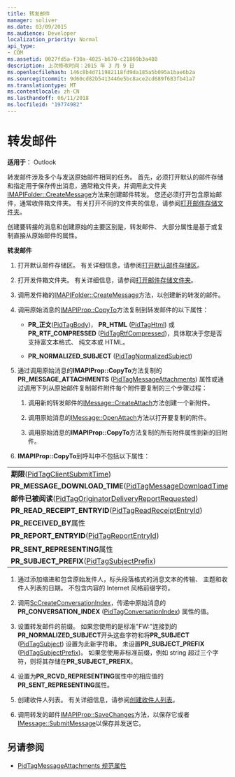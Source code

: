 ```yaml
---
title: 转发邮件
manager: soliver
ms.date: 03/09/2015
ms.audience: Developer
localization_priority: Normal
api_type:
- COM
ms.assetid: 0027fd5a-f30a-4025-b670-c21869b3a480
description: 上次修改时间：2015 年 3 月 9 日
ms.openlocfilehash: 146c8b4d711982118fd9da185a5b095a1bae6b2a
ms.sourcegitcommit: 9d60cd82b5413446e5bc8ace2cd689f683fb41a7
ms.translationtype: MT
ms.contentlocale: zh-CN
ms.lasthandoff: 06/11/2018
ms.locfileid: "19774982"
---
```

# <a name="forwarding-a-message"></a>转发邮件

**适用于**： Outlook 
  
转发邮件涉及多个与发送原始邮件相同的任务。 首先，必须打开默认的邮件存储和指定用于保存传出消息，通常箱文件夹，并调用此文件夹[IMAPIFolder::CreateMessage](imapifolder-createmessage.md)方法来创建邮件转发。 您还必须打开包含原始邮件，通常收件箱文件夹。 有关打开不同的文件夹的信息，请参阅[打开邮件存储文件夹](opening-a-message-store-folder.md)。
  
创建要转接的消息和创建原始的主要区别是，转发邮件、 大部分属性是基于或复制直接从原始邮件的属性。 
  
**转发邮件**
  
1. 打开默认邮件存储区。 有关详细信息，请参阅[打开默认邮件存储区](opening-the-default-message-store.md)。
    
2. 打开发件箱文件夹。 有关详细信息，请参阅[打开邮件存储文件夹](opening-a-message-store-folder.md)。
    
3. 调用发件箱的[IMAPIFolder::CreateMessage](imapifolder-createmessage.md)方法，以创建新的转发的邮件。 
    
4. 调用原始消息的[IMAPIProp::CopyTo](imapiprop-copyto.md)方法复制到转发邮件的以下属性： 
    
   - **PR\_正文**([PidTagBody](pidtagbody-canonical-property.md))， **PR\_HTML** ([PidTagHtml](pidtaghtml-canonical-property.md)) 或**PR_RTF_COMPRESSED** ([PidTagRtfCompressed](pidtagrtfcompressed-canonical-property.md))，具体取决于您是否支持富文本格式、 纯文本或 HTML。
    
   - **PR\_NORMALIZED_SUBJECT** ([PidTagNormalizedSubject](pidtagnormalizedsubject-canonical-property.md)) 
    
5. 通过调用原始消息的**IMAPIProp::CopyTo**方法复制的**PR_MESSAGE_ATTACHMENTS** ([PidTagMessageAttachments](pidtagmessageattachments-canonical-property.md)) 属性或通过调用下列从原始邮件复制邮件附件每个附件要复制的三个步骤过程：
    
   1. 调用新的转发邮件的[IMessage::CreateAttach](imessage-createattach.md)方法创建一个新附件。 
      
   2. 调用原始消息的[IMessage::OpenAttach](imessage-openattach.md)方法以打开要复制的附件。 
      
   3. 调用原始消息的**IMAPIProp::CopyTo**方法复制的所有附件属性到新的旧附件。 
    
6. **IMAPIProp::CopyTo**到呼叫中不包括以下属性： 
    
|||
|:-----|:-----|
|**期限**([PidTagClientSubmitTime](pidtagclientsubmittime-canonical-property.md))  <br/> |**PR_MESSAGE_DELIVERY_TIME**([PidTagMessageDeliveryTime](pidtagmessagedeliverytime-canonical-property.md))  <br/> |
|**PR_MESSAGE_DOWNLOAD_TIME**([PidTagMessageDownloadTime](pidtagmessagedownloadtime-canonical-property.md))  <br/> |**PR_MESSAGE_FLAGS**([PidTagMessageFlags](pidtagmessageflags-canonical-property.md))  <br/> |
|**邮件已被阅读**([PidTagOriginatorDeliveryReportRequested](pidtagoriginatordeliveryreportrequested-canonical-property.md))  <br/> |**PR_RCVD_REPRESENTING**属性  <br/> |
|**PR_READ_RECEIPT_ENTRYID**([PidTagReadReceiptEntryId](pidtagreadreceiptentryid-canonical-property.md))  <br/> |**PR_READ_RECEIPT_REQUESTED**([PidTagReadReceiptRequested](pidtagreadreceiptrequested-canonical-property.md))  <br/> |
|**PR_RECEIVED_BY**属性  <br/> |**PR_REPLY_RECIPIENT**属性  <br/> |
|**PR_REPORT_ENTRYID**([PidTagReportEntryId](pidtagreportentryid-canonical-property.md))  <br/> |**PR_SENDER**属性  <br/> |
|**PR_SENT_REPRESENTING**属性  <br/> |**PR_SENTMAIL_ENTRYID**([PidTagSentMailEntryId](pidtagsentmailentryid-canonical-property.md))  <br/> |
|**PR_SUBJECT_PREFIX**([PidTagSubjectPrefix](pidtagsubjectprefix-canonical-property.md))  <br/> | <br/> |
   
1. 通过添加缩进和包含原始发件人，标头段落格式的消息文本的传输、 主题和收件人列表的日期。 不包含内容的 Internet 风格前缀字符。
    
2. 调用[ScCreateConversationIndex](sccreateconversationindex.md)，传递中原始消息的**PR_CONVERSATION_INDEX** ([PidTagConversationIndex](pidtagconversationindex-canonical-property.md)) 属性的值。
    
3. 设置转发邮件的前缀。 如果您使用的是标准"FW:"连接到的**PR_NORMALIZED_SUBJECT**开头这些字符和将**PR_SUBJECT** ([PidTagSubject](pidtagsubject-canonical-property.md)) 设置为此新字符串。 未设置**PR_SUBJECT_PREFIX** ([PidTagSubjectPrefix](pidtagsubjectprefix-canonical-property.md))。 如果您使用非标准前缀，例如 string 超过三个字符，则将其存储在**PR_SUBJECT_PREFIX**。 
    
4. 设置为**PR_RCVD_REPRESENTING**属性中的相应值的**PR_SENT_REPRESENTING**属性。 
    
5. 创建收件人列表。 有关详细信息，请参阅[创建收件人列表](creating-a-recipient-list.md)。
    
6. 调用转发的邮件[IMAPIProp::SaveChanges](imapiprop-savechanges.md)方法，以保存它或者[IMessage::SubmitMessage](imessage-submitmessage.md)以保存并发送它。 
    
## <a name="see-also"></a>另请参阅

- [PidTagMessageAttachments 规范属性](pidtagmessageattachments-canonical-property.md)

